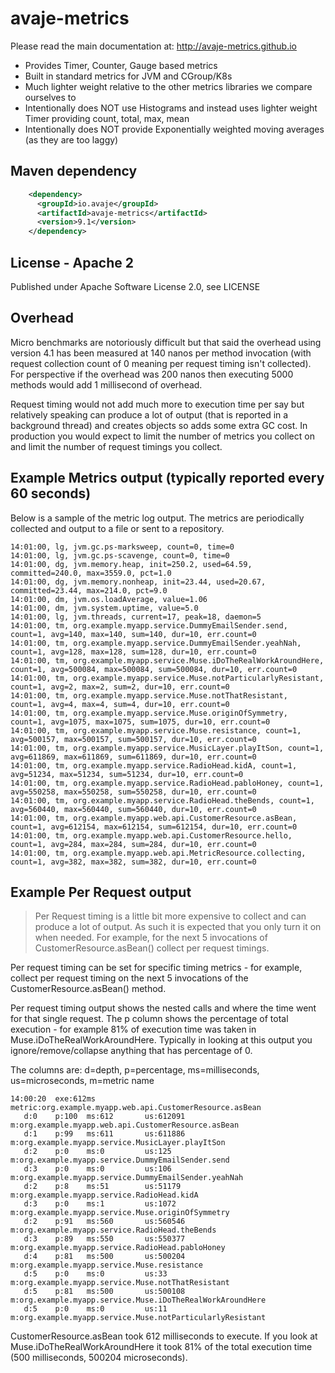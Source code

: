 # avaje-metrics

Please read the main documentation at: http://avaje-metrics.github.io

- Provides Timer, Counter, Gauge based metrics
- Built in standard metrics for JVM and CGroup/K8s
- Much lighter weight relative to the other metrics libraries we compare ourselves to
- Intentionally does NOT use Histograms and instead uses lighter weight Timer providing count, total, max, mean
- Intentionally does NOT provide Exponentially weighted moving averages (as they are too laggy)

## Maven dependency

```xml
    <dependency>
      <groupId>io.avaje</groupId>
      <artifactId>avaje-metrics</artifactId>
      <version>9.1</version>
    </dependency>
```


## License - Apache 2
Published under Apache Software License 2.0, see LICENSE

## Overhead
Micro benchmarks are notoriously difficult but that said the overhead using version 4.1 has been measured at 140 nanos per method invocation (with request collection count of 0 meaning per request timing isn't collected). For perspective if the overhead was 200 nanos then executing 5000 methods would add 1 millisecond of overhead.

Request timing would not add much more to execution time per say but relatively speaking can produce a lot of output (that is reported in a background thread) and creates objects so adds some extra GC cost. In production you would expect to limit the number of metrics you collect on and limit the number of request timings you collect.

## Example Metrics output (typically reported every 60 seconds)
Below is a sample of the metric log output. The metrics are periodically collected
and output to a file or sent to a repository.

```console
14:01:00, lg, jvm.gc.ps-marksweep, count=0, time=0
14:01:00, lg, jvm.gc.ps-scavenge, count=0, time=0
14:01:00, dg, jvm.memory.heap, init=250.2, used=64.59, committed=240.0, max=3559.0, pct=1.0
14:01:00, dg, jvm.memory.nonheap, init=23.44, used=20.67, committed=23.44, max=214.0, pct=9.0
14:01:00, dm, jvm.os.loadAverage, value=1.06
14:01:00, dm, jvm.system.uptime, value=5.0
14:01:00, lg, jvm.threads, current=17, peak=18, daemon=5
14:01:00, tm, org.example.myapp.service.DummyEmailSender.send, count=1, avg=140, max=140, sum=140, dur=10, err.count=0
14:01:00, tm, org.example.myapp.service.DummyEmailSender.yeahNah, count=1, avg=128, max=128, sum=128, dur=10, err.count=0
14:01:00, tm, org.example.myapp.service.Muse.iDoTheRealWorkAroundHere, count=1, avg=500084, max=500084, sum=500084, dur=10, err.count=0
14:01:00, tm, org.example.myapp.service.Muse.notParticularlyResistant, count=1, avg=2, max=2, sum=2, dur=10, err.count=0
14:01:00, tm, org.example.myapp.service.Muse.notThatResistant, count=1, avg=4, max=4, sum=4, dur=10, err.count=0
14:01:00, tm, org.example.myapp.service.Muse.originOfSymmetry, count=1, avg=1075, max=1075, sum=1075, dur=10, err.count=0
14:01:00, tm, org.example.myapp.service.Muse.resistance, count=1, avg=500157, max=500157, sum=500157, dur=10, err.count=0
14:01:00, tm, org.example.myapp.service.MusicLayer.playItSon, count=1, avg=611869, max=611869, sum=611869, dur=10, err.count=0
14:01:00, tm, org.example.myapp.service.RadioHead.kidA, count=1, avg=51234, max=51234, sum=51234, dur=10, err.count=0
14:01:00, tm, org.example.myapp.service.RadioHead.pabloHoney, count=1, avg=550258, max=550258, sum=550258, dur=10, err.count=0
14:01:00, tm, org.example.myapp.service.RadioHead.theBends, count=1, avg=560440, max=560440, sum=560440, dur=10, err.count=0
14:01:00, tm, org.example.myapp.web.api.CustomerResource.asBean, count=1, avg=612154, max=612154, sum=612154, dur=10, err.count=0
14:01:00, tm, org.example.myapp.web.api.CustomerResource.hello, count=1, avg=284, max=284, sum=284, dur=10, err.count=0
14:01:00, tm, org.example.myapp.web.api.MetricResource.collecting, count=1, avg=382, max=382, sum=382, dur=10, err.count=0
```

## Example Per Request output

> Per Request timing is a little bit more expensive to collect and can produce a lot of output. As such it is expected that you only turn it on when needed. For example, for the next 5 invocations of CustomerResource.asBean() collect per request timings.

Per request timing can be set for specific timing metrics - for example, collect per request timing on the next 5 invocations of the CustomerResource.asBean() method.

Per request timing output shows the nested calls and where the time went for that single request. The p column shows the percentage of total execution - for example 81% of execution time was taken in Muse.iDoTheRealWorkAroundHere.  Typically in looking at this output you ignore/remove/collapse anything that has percentage of 0.

The columns are: d=depth, p=percentage, ms=milliseconds, us=microseconds, m=metric name

```console
14:00:20  exe:612ms  metric:org.example.myapp.web.api.CustomerResource.asBean
   d:0    p:100  ms:612       us:612091       m:org.example.myapp.web.api.CustomerResource.asBean
   d:1    p:99   ms:611       us:611886          m:org.example.myapp.service.MusicLayer.playItSon
   d:2    p:0    ms:0         us:125                m:org.example.myapp.service.DummyEmailSender.send
   d:3    p:0    ms:0         us:106                   m:org.example.myapp.service.DummyEmailSender.yeahNah
   d:2    p:8    ms:51        us:51179              m:org.example.myapp.service.RadioHead.kidA
   d:3    p:0    ms:1         us:1072                  m:org.example.myapp.service.Muse.originOfSymmetry
   d:2    p:91   ms:560       us:560546             m:org.example.myapp.service.RadioHead.theBends
   d:3    p:89   ms:550       us:550377                m:org.example.myapp.service.RadioHead.pabloHoney
   d:4    p:81   ms:500       us:500204                   m:org.example.myapp.service.Muse.resistance
   d:5    p:0    ms:0         us:33                          m:org.example.myapp.service.Muse.notThatResistant
   d:5    p:81   ms:500       us:500108                      m:org.example.myapp.service.Muse.iDoTheRealWorkAroundHere
   d:5    p:0    ms:0         us:11                          m:org.example.myapp.service.Muse.notParticularlyResistant
```
CustomerResource.asBean took 612 milliseconds to execute. If you look at Muse.iDoTheRealWorkAroundHere it took 81% of the total execution time (500 milliseconds, 500204 microseconds).


